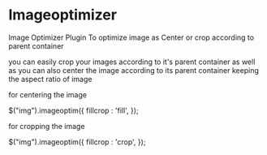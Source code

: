 Imageoptimizer
==============

Image Optimizer Plugin To optimize image as Center or crop according to parent container



you can easily crop your images according to it's parent container as well as you can also center the image according to its parent container keeping the aspect ratio of image


for centering the image
 
 
 
$("img").imageoptim({
    fillcrop        : 'fill',
  });


 

for cropping the image

$("img").imageoptim({
    fillcrop        : 'crop',
  });
